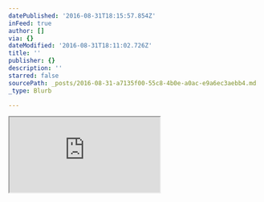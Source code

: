 ```yaml
---
datePublished: '2016-08-31T18:15:57.854Z'
inFeed: true
author: []
via: {}
dateModified: '2016-08-31T18:11:02.726Z'
title: ''
publisher: {}
description: ''
starred: false
sourcePath: _posts/2016-08-31-a7135f00-55c8-4b0e-a0ac-e9a6ec3aebb4.md
_type: Blurb

---
```

<iframe src="https://the-grid.github.io/ed-userhtml/?g=eJx9klFrHCEUhd_7K8SXTR6yJuxDaTuz0JSFFkLzsC2hUBBHnR2zjopes52SH1-dcTbsLtQH0fud41U5qBLqBQkG7Eb2jRQUBidr7LwVkQOeSOisq_HIw7If8la1w5LbvgiKnBrWJ_OvzcPD4xN6-vzjy9fN9kzSMSN0Eg1Sa3tzKLRjgaqe7RIAH2WpChWcZgMN6m8CqZ1jxzt5KZSX6UCwCXWS722cWRMH2kQAayjIP1Dj-zggYw-XOHmobWkAy_dF-xgB2RZtc-nSMD8jGvbClGaNlsX3861ytI2WhvH9zttoBOVWW1_j1e3q_ao5VeVDZt6OY-YX9vauvZMfzv61t4LpxJgO8gyBgnTLYr4dR1GY3NSlbz_9ru9pRrmM1xVJ-VijKnCvHKApHVlFntNzpypeI2F57KWB5U7CRsu8vB--iavFdsrKJmdnO6oX1-j19c1w8Ark1eL_DVDwvMYdgAsfCTkokdqEZckhcy7kLBIWQirPmIx5JVyr3OY5YKREjS_vk974m0x91ovrT6iaN6gytixzfk5TXZEjfPcP-m4vNg" style=""></iframe>